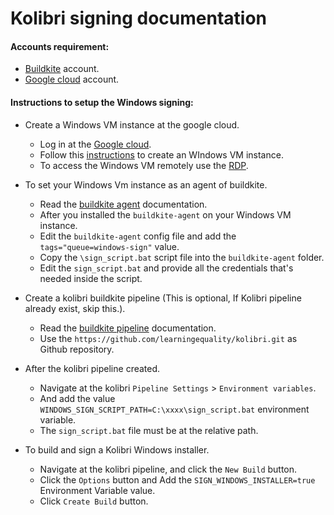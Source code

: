 Kolibri signing documentation
=============================


#### Accounts requirement:
* [Buildkite](https://buildkite.com) account.
* [Google cloud](https://cloud.google.com/) account.


#### Instructions to setup the Windows signing:
* Create a Windows VM instance at the google cloud.
	- Log in at the [Google cloud](https://cloud.google.com/).
	- Follow this [instructions](https://cloud.google.com/compute/docs/instances/create-start-instance) to create an WIndows VM instance.
	- To access the Windows VM remotely use the [RDP](https://www.microsoft.com/en-us/p/microsoft-remote-desktop/9wzdncrfj3ps).

* To set your Windows Vm instance as an agent of buildkite.
	- Read the [buildkite agent](https://buildkite.com/docs/agent/v3) documentation.
	- After you installed the `buildkite-agent` on your Windows VM instance.
	- Edit the `buildkite-agent` config file and add the `tags="queue=windows-sign"` value.
	- Copy the `\sign_script.bat` script file into the `buildkite-agent` folder.
	- Edit the `sign_script.bat` and provide all the credentials that's needed inside the script.

* Create a kolibri buildkite pipeline (This is optional, If Kolibri pipeline already exist, skip this.).
	- Read the [buildkite pipeline](https://buildkite.com/docs/pipelines) documentation.
	- Use the `https://github.com/learningequality/kolibri.git` as Github repository.

* After the kolibri pipeline created.
	- Navigate at the kolibri `Pipeline Settings` > `Environment variables`.
	- And add the value `WINDOWS_SIGN_SCRIPT_PATH=C:\xxxx\sign_script.bat` environment variable.
	- The `sign_script.bat` file must be at the relative path.

* To build and sign a Kolibri Windows installer.
	- Navigate at the kolibri pipeline, and click the `New Build` button. 
	- Click the `Options` button and Add the `SIGN_WINDOWS_INSTALLER=true` Environment Variable value.
	- Click `Create Build` button.


